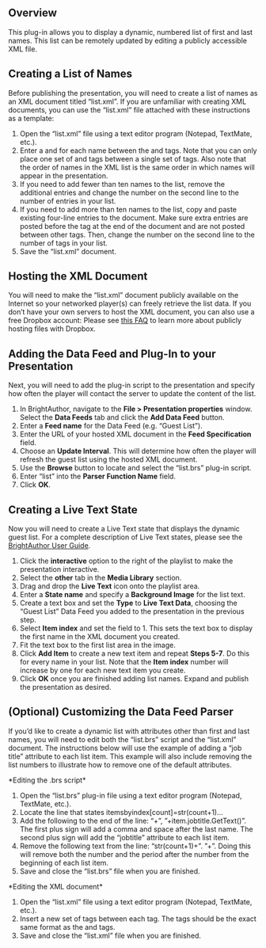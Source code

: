 Overview
--------
<p>This plug-in allows you to display a dynamic, numbered list of first and last names. This list can be remotely updated by editing a publicly accessible XML file. </p>

Creating a List of Names
------------------------

<p>Before publishing the presentation, you will need to create a list of names as an XML document titled “list.xml”. If you are unfamiliar with creating XML documents, you can use the “list.xml” file attached with these instructions as a template:</p>
<ol>
<li>Open the “list.xml” file using a text editor program (Notepad, TextMate, etc.).</li>
<li>Enter a <firstname> and <lastname> for each name between the <customer> and </customer> tags. Note that you can only place one set of <firstname> and <lastname> tags between a single set of <customer> tags. Also note that the order of names in the XML list is the same order in which names will appear in the presentation.</li>
<li>If you need to add fewer than ten names to the list, remove the additional <customer> </customer> entries and change the <list total=”10”> number on the second line to the number of <customer> entries in your list.</li>
<li>If you need to add more than ten names to the list, copy and paste existing four-line <customer> </customer> entries to the document. Make sure extra entries are posted before the </list> tag at the end of the document and are not posted between other <customer> </customer> tags. Then, change the <list total=”10”> number on the second line to the number of <customer> tags in your list.</li>
<li>Save the “list.xml” document.</li>
</ol>

Hosting the XML Document
------------------------
<p>You will need to make the “list.xml” document publicly available on the Internet so your networked player(s) can freely retrieve the list data. If you don’t have your own servers to host the XML document, you can also use a free Dropbox account: Please see <a href ="http://support.brightsign.biz/entries/21003508-Can-I-use-a-Dropbox-account-with-my-BrightSign">this FAQ</a> to learn more about publicly hosting files with Dropbox.</p>

Adding the Data Feed and Plug-In to your Presentation
------------------------------------------------------
<p>Next, you will need to add the plug-in script to the presentation and specify how often the player will contact the server to update the content of the list.</p>
<ol>
<li>In BrightAuthor, navigate to the <strong>File > Presentation properties</strong> window. Select the <strong>Data Feeds</strong> tab and click the <strong>Add Data Feed</strong> button.</li>
<li>Enter a <strong>Feed name</strong> for the Data Feed (e.g. “Guest List”).</li>
<li>Enter the URL of your hosted XML document in the <strong>Feed Specification</strong> field.</li>
<li>Choose an <strong>Update Interval</strong>. This will determine how often the player will refresh the guest list using the hosted XML document.</li>
<li>Use the <strong>Browse</strong> button to locate and select the “list.brs” plug-in script.</li>
<li>Enter “list” into the <strong>Parser Function Name</strong> field.</li>
<li>Click <strong>OK</strong>.</li>
</ol>

Creating a Live Text State
--------------------------
<p>Now you will need to create a Live Text state that displays the dynamic guest list. For a complete description of Live Text states, please see the <a href="http://support.brightsign.biz/entries/314526-brightsign-user-guides-troubleshooting">BrightAuthor User Guide</a>.</p>
<ol>
<li>Click the <strong>interactive</strong> option to the right of the playlist to make the presentation interactive.</li>
<li>Select the <strong>other</strong> tab in the <strong>Media Library</strong> section.</li>
<li>Drag and drop the <strong>Live Text</strong> icon onto the playlist area.</li>
<li>Enter a <strong>State name</strong> and specify a <strong>Background Image</strong> for the list text.</li>
<li>Create a text box and set the <strong>Type</strong> to <strong>Live Text Data</strong>, choosing the “Guest List” Data Feed you added to the presentation in the previous step.</li>
<li>Select <strong>Item index</strong> and set the field to 1. This sets the text box to display the first name in the XML document you created.</li>
<li>Fit the text box to the first list area in the image.</li>
<li>Click <strong>Add Item</strong> to create a new text item and repeat <strong>Steps 5-7</strong>. Do this for every name in your list. Note that the <strong>Item index</strong> number will increase by one for each new text item you create.</li>
<li>Click <strong>OK</strong> once you are finished adding list names. Expand and publish the presentation as desired.</li>
</ol>

(Optional) Customizing the Data Feed Parser
-------------------------------------------
<p>If you’d like to create a dynamic list with attributes other than first and last names, you will need to edit both the “list.brs” script and the “list.xml” document. The instructions below will use the example of adding a “job title” attribute to each list item. This example will also include removing the list numbers to illustrate how to remove one of the default attributes.</p>
<p> </p>
*Editing the .brs script*
<ol>
<li>Open the “list.brs” plug-in file using a text editor program (Notepad, TextMate, etc.).</li>
<li>Locate the line that states itemsbyindex[count]=str(count+1)…</li>
<li>Add the following to the end of the line: “+”, ”+item.jobtitle.GetText()”. The first plus sign will add a comma and space after the last name. The second plus sign will add the “jobtitle” attribute to each list item.</li>
<li>Remove the following text from the line: “str(count+1)+”. ”+”. Doing this will remove both the number and the period after the number from the beginning of each list item.</li>
<li>Save and close the “list.brs” file when you are finished.</li>
</ol>
<p> </p>
*Editing the XML document*
<ol>
<li>Open the “list.xml” file using a text editor program (Notepad, TextMate, etc.).</li>
<li>Insert a new set of <jobtitle> </jobtitle> tags between each <customer> </customer> tag. The <jobtitle> tags should be the exact same format as the <firstname> </firstname> and <lastname> </lastname> tags.</li>
<li>Save and close the “list.xml” file when you are finished.</li>
</ol>


